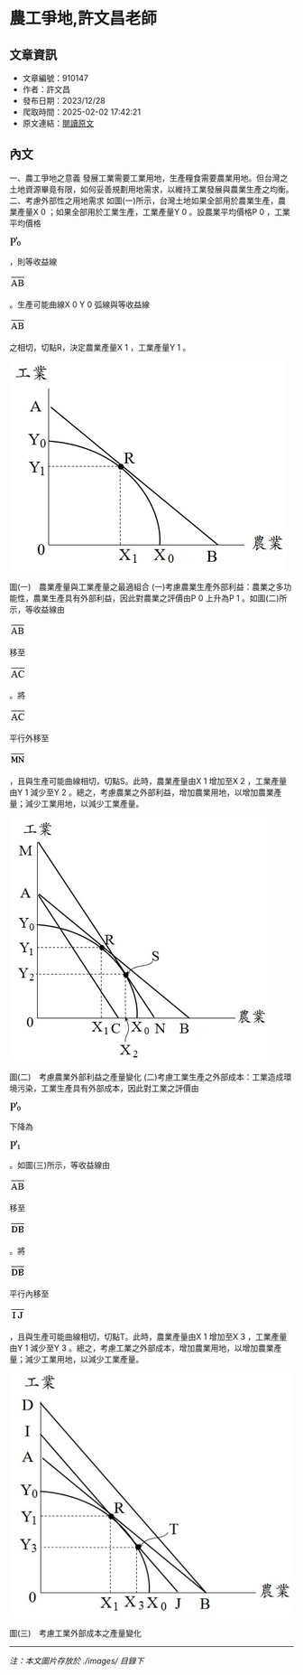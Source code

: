 # 農工爭地,許文昌老師

## 文章資訊
- 文章編號：910147
- 作者：許文昌
- 發布日期：2023/12/28
- 爬取時間：2025-02-02 17:42:21
- 原文連結：[閱讀原文](https://real-estate.get.com.tw/Columns/detail.aspx?no=910147)

## 內文
一、農工爭地之意義
發展工業需要工業用地，生產糧食需要農業用地。但台灣之土地資源畢竟有限，如何妥善規劃用地需求，以維持工業發展與農業生產之均衡。
二、考慮外部性之用地需求
如圖(一)所示，台灣土地如果全部用於農業生產，農業產量X
0
；如果全部用於工業生產，工業產量Y
0
。設農業平均價格P
0
，工業平均價格

![圖片](./images/910147_6a4d9376.png)

，則等收益線

![圖片](./images/910147_280884d7.png)

。生產可能曲線X
0
Y
0
弧線與等收益線

![圖片](./images/910147_280884d7.png)

之相切，切點R，決定農業產量X
1
，工業產量Y
1
。

![圖片](./images/910147_e3f3832b.jpg)

圖(一)　農業產量與工業產量之最適組合
(一)考慮農業生產外部利益：農業之多功能性，農業生產具有外部利益，因此對農業之評價由P
0
上升為P
1
。如圖(二)所示，等收益線由

![圖片](./images/910147_280884d7.png)

移至

![圖片](./images/910147_6536fe09.png)

。將

![圖片](./images/910147_6536fe09.png)

平行外移至

![圖片](./images/910147_a85b5f1e.png)

，且與生產可能曲線相切，切點S。此時，農業產量由X
1
增加至X
2
，工業產量由Y
1
減少至Y
2
。總之，考慮農業之外部利益，增加農業用地，以增加農業產量；減少工業用地，以減少工業產量。

![圖片](./images/910147_0a92adc5.jpg)

圖(二)　考慮農業外部利益之產量變化
(二)考慮工業生產之外部成本：工業造成環境污染，工業生產具有外部成本，因此對工業之評價由

![圖片](./images/910147_6a4d9376.png)

下降為

![圖片](./images/910147_0966c0cf.png)

。如圖(三)所示，等收益線由

![圖片](./images/910147_280884d7.png)

移至

![圖片](./images/910147_e75486aa.png)

。將

![圖片](./images/910147_e75486aa.png)

平行內移至

![圖片](./images/910147_2d8cc44f.png)

，且與生產可能曲線相切，切點T。此時，農業產量由X
1
增加至X
3
，工業產量由Y
1
減少至Y
3
。總之，考慮工業之外部成本，增加農業用地，以增加農業產量；減少工業用地，以減少工業產量。

![圖片](./images/910147_7c276c69.jpg)

圖(三)　考慮工業外部成本之產量變化

---
*注：本文圖片存放於 ./images/ 目錄下*

